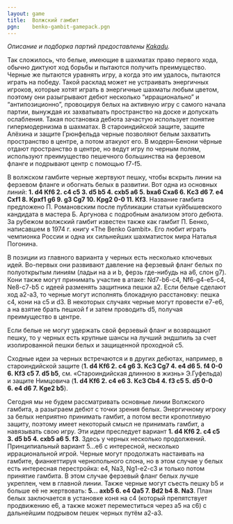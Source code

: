 ```yaml
---
layout: game
title:  Волжский гамбит
pgn:    benko-gambit-gamepack.pgn
---
```


*Описание и подборка партий предоставлены [Kakadu](https://www.linux.org.ru/people/Kakadu/profile).*

Так сложилось, что белые, имеющие в шахматах право первого хода, обычно диктуют ход борьбы и пытаются получить преимущество. Черные же пытаются уравнять игру, а когда это им удалось, пытаются играть на победу. Такой расклад может не устраивать энергичных игроков, которые хотят играть в энергичные шахматы любым цветом, поэтому они разыгрывают дебют несколько “иррационально” и “антипозиционно”, провоцируя белых на активную игру с самого начала партии, вынуждая их захватывать пространство на доске и допускать ослабления. Такая постановка дебюта зачастую использует понятие гипермодернизма в шахматах. В староиндийской защите, защите Алёхина и защите Грюнфельда черные позволяют белым захватить пространство в центре, а потом атакуют его. В модерн-Бенони чёрные отдают пространство в центре, но ведут игру по черным полям, используют преимущество пешечного большинства на ферзевом фланге и подрывают центр с помощью f7-f5.

В волжском гамбите черные жертвуют пешку, чтобы вскрыть линии на ферзевом фланге и обогнать белых в развитии. Вот одна из основных линий: **1. d4 Кf6 2. c4 c5 3. d5 b5 4. cxb5 a6 5. bxa6 Сxa6 6. Кc3 d6 7. e4 Сxf1 8. Крxf1 g6 9. g3 Сg7 10. Крg2 0-0 11. Кf3**. Название гамбита предложено П. Романовским после публикации статьи куйбышевского кандидата в мастера Б. Аргунова с подробным анализом этого дебюта. За рубежом волжский гамбит известен также как гамбит П. Бенко, написавшем в 1974 г. книгу «The Benko Gambit». Его любит играть чемпионка России и одна их сильнейших шахматисток мира Наталья Погонина.

В позиции из главного варианта у черных есть несколько ключевых идей. Во-первых они развивают давление на ферзевый фланг белых по полуоткрытым линиям (ладьи на a и b, ферзь где-нибудь на а6, слон g7). Кони также могут принимать участие в атаке: Nd7-b6-c4, Nf6-g4-e5-c4, Ne8-c7-b5 с идеей разменять защитника пешки а2. Если белые сделают ход а2-а3, то черные могут исполнять блокадную расстановку: пешка с4, кони на с5 и d3. В некоторых случаях черные могут провести е7-е6, а на взятие брать пешкой f и затем проводить d5, получая преимущество в центре.

Если белые не могут удержать свой ферзевый фланг и возвращают пешку, то у черных есть крупные шансы на лучший эндшпиль за счет изолированной пешки белых и защищенной проходной с5.

Сходные идеи за черных встречаются и в других дебютах, например, в староиндийской защите (**1. d4 Кf6 2. c4 g6 3. Кc3 Сg7 4. e4 d6 5. f4 0-0 6. Кf3 c5 7. d5 b5**, см. «Староиндийская длинною в жизнь» Э.Гуфельда) и защите Нимцовича (**1. d4 Кf6 2. c4 e6 3. Кc3 Сb4 4. f3 c5 5. d5 0-0 6. e4 d6 7. Кge2 b5**).

Сегодня мы не будем рассматривать основные линии Волжского гамбита, а разыграем дебют с точки зрения белых. Энергичному игроку за белых неприятно принимать гамбит, а потом вести кропотливую защиту, поэтому имеет некоторый смысл не принимать гамбит, а  навязывать свою игру. Эти идеи преследует вариант **1. d4 Кf6 2. c4 c5 3. d5 b5 4. cxb5 a6 5. f3**. Здесь у черных несколько продолжений. Принципиальный вариант 5...е6 с интересной, несколько иррациональной игрой. Черные могут продолжать настаивать на гамбите, фианкеттируя чернопольного слона, но в этом случае у белых есть интересная перестройка: е4, Na3, Ng1-e2-c3 и только потом принятие гамбита. В этом случае ферзевый фланг белых лучше укреплен, чем в главной линии. Также черные могут съесть пешку b5 и больше её не жертвовать: **5... axb5 6. e4 Qa5 7. Bd2 b4 8. Na3**. План белых заключается в установке коня на с4 (который препятствует продвижению е6, а также может переместиться через а5 на с6) с дальнейшим подрывом пешек черных путём а2-а3.

